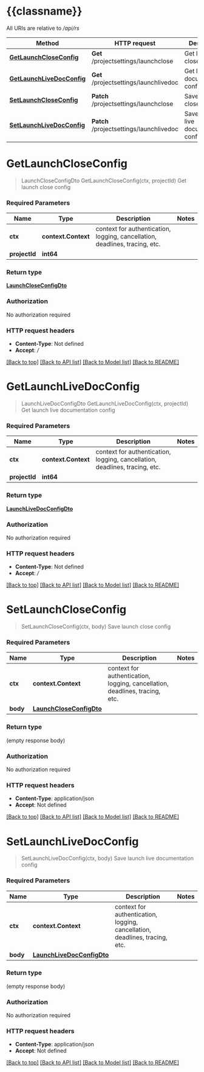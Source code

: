 # {{classname}}

All URIs are relative to */api/rs*

Method | HTTP request | Description
------------- | ------------- | -------------
[**GetLaunchCloseConfig**](ProjectSettingsControllerApi.md#GetLaunchCloseConfig) | **Get** /projectsettings/launchclose | Get launch close config
[**GetLaunchLiveDocConfig**](ProjectSettingsControllerApi.md#GetLaunchLiveDocConfig) | **Get** /projectsettings/launchlivedoc | Get launch live documentation config
[**SetLaunchCloseConfig**](ProjectSettingsControllerApi.md#SetLaunchCloseConfig) | **Patch** /projectsettings/launchclose | Save launch close config
[**SetLaunchLiveDocConfig**](ProjectSettingsControllerApi.md#SetLaunchLiveDocConfig) | **Patch** /projectsettings/launchlivedoc | Save launch live documentation config

# **GetLaunchCloseConfig**
> LaunchCloseConfigDto GetLaunchCloseConfig(ctx, projectId)
Get launch close config

### Required Parameters

Name | Type | Description  | Notes
------------- | ------------- | ------------- | -------------
 **ctx** | **context.Context** | context for authentication, logging, cancellation, deadlines, tracing, etc.
  **projectId** | **int64**|  | 

### Return type

[**LaunchCloseConfigDto**](LaunchCloseConfigDto.md)

### Authorization

No authorization required

### HTTP request headers

 - **Content-Type**: Not defined
 - **Accept**: */*

[[Back to top]](#) [[Back to API list]](../README.md#documentation-for-api-endpoints) [[Back to Model list]](../README.md#documentation-for-models) [[Back to README]](../README.md)

# **GetLaunchLiveDocConfig**
> LaunchLiveDocConfigDto GetLaunchLiveDocConfig(ctx, projectId)
Get launch live documentation config

### Required Parameters

Name | Type | Description  | Notes
------------- | ------------- | ------------- | -------------
 **ctx** | **context.Context** | context for authentication, logging, cancellation, deadlines, tracing, etc.
  **projectId** | **int64**|  | 

### Return type

[**LaunchLiveDocConfigDto**](LaunchLiveDocConfigDto.md)

### Authorization

No authorization required

### HTTP request headers

 - **Content-Type**: Not defined
 - **Accept**: */*

[[Back to top]](#) [[Back to API list]](../README.md#documentation-for-api-endpoints) [[Back to Model list]](../README.md#documentation-for-models) [[Back to README]](../README.md)

# **SetLaunchCloseConfig**
> SetLaunchCloseConfig(ctx, body)
Save launch close config

### Required Parameters

Name | Type | Description  | Notes
------------- | ------------- | ------------- | -------------
 **ctx** | **context.Context** | context for authentication, logging, cancellation, deadlines, tracing, etc.
  **body** | [**LaunchCloseConfigDto**](LaunchCloseConfigDto.md)|  | 

### Return type

 (empty response body)

### Authorization

No authorization required

### HTTP request headers

 - **Content-Type**: application/json
 - **Accept**: Not defined

[[Back to top]](#) [[Back to API list]](../README.md#documentation-for-api-endpoints) [[Back to Model list]](../README.md#documentation-for-models) [[Back to README]](../README.md)

# **SetLaunchLiveDocConfig**
> SetLaunchLiveDocConfig(ctx, body)
Save launch live documentation config

### Required Parameters

Name | Type | Description  | Notes
------------- | ------------- | ------------- | -------------
 **ctx** | **context.Context** | context for authentication, logging, cancellation, deadlines, tracing, etc.
  **body** | [**LaunchLiveDocConfigDto**](LaunchLiveDocConfigDto.md)|  | 

### Return type

 (empty response body)

### Authorization

No authorization required

### HTTP request headers

 - **Content-Type**: application/json
 - **Accept**: Not defined

[[Back to top]](#) [[Back to API list]](../README.md#documentation-for-api-endpoints) [[Back to Model list]](../README.md#documentation-for-models) [[Back to README]](../README.md)

